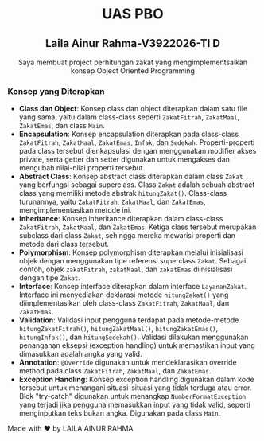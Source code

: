 <h1 align="center">UAS PBO</h1>
<h2 align="center">Laila Ainur Rahma-V3922026-TI D</h2>
<p align="center">Saya membuat project perhitungan zakat yang mengimplementsaikan konsep Object Oriented Programming</p>

### Konsep yang Diterapkan

- **Class dan Object**: Konsep class dan object diterapkan dalam satu file yang sama, yaitu dalam class-class seperti `ZakatFitrah`, `ZakatMaal`, `ZakatEmas`, dan class `Main`.
- **Encapsulation**: Konsep encapsulation diterapkan pada class-class `ZakatFitrah`, `ZakatMaal`, `ZakatEmas`, `Infak`, dan `Sedekah`. Properti-properti pada class tersebut dienkapsulasi dengan menggunakan modifier akses private, serta getter dan setter digunakan untuk mengakses dan mengubah nilai-nilai properti tersebut.
- **Abstract Class**: Konsep abstract class diterapkan dalam class `Zakat` yang berfungsi sebagai superclass. Class `Zakat` adalah sebuah abstract class yang memiliki metode abstrak `hitungZakat()`. Class-class turunannya, yaitu `ZakatFitrah`, `ZakatMaal`, dan `ZakatEmas`, mengimplementasikan metode ini.
- **Inheritance**: Konsep inheritance diterapkan dalam class-class `ZakatFitrah`, `ZakatMaal`, dan `ZakatEmas`. Ketiga class tersebut merupakan subclass dari class `Zakat`, sehingga mereka mewarisi properti dan metode dari class tersebut.
- **Polymorphism**: Konsep polymorphism diterapkan melalui inisialisasi objek dengan menggunakan tipe referensi superclass `Zakat`. Sebagai contoh, objek `zakatFitrah`, `zakatMaal`, dan `zakatEmas` diinisialisasi dengan tipe `Zakat`.
- **Interface**: Konsep interface diterapkan dalam interface `LayananZakat`. Interface ini menyediakan deklarasi metode `hitungZakat()` yang diimplementasikan oleh class-class `ZakatFitrah`, `ZakatMaal`, dan `ZakatEmas`.
- **Validation**: Validasi input pengguna terdapat pada metode-metode `hitungZakatFitrah()`, `hitungZakatMaal()`, `hitungZakatEmas()`, `hitungInfak()`, dan `hitungSedekah()`. Validasi dilakukan menggunakan penanganan eksepsi (exception handling) untuk memastikan input yang dimasukkan adalah angka yang valid.
- **Annotation**: `@Override` digunakan untuk mendeklarasikan override method pada class `ZakatFitrah`, `ZakatMaal`, dan `ZakatEmas`.
- **Exception Handling**: Konsep exception handling digunakan dalam kode tersebut untuk menangani situasi-situasi yang tidak terduga atau error. Blok "try-catch" digunakan untuk menangkap `NumberFormatException` yang terjadi jika pengguna memasukkan input yang tidak valid, seperti menginputkan teks bukan angka. Digunakan pada class `Main`.

Made with ❤️ by LAILA AINUR RAHMA
